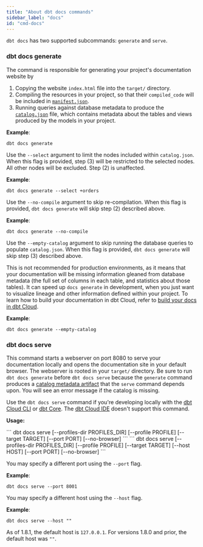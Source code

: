 ```yaml
---
title: "About dbt docs commands"
sidebar_label: "docs"
id: "cmd-docs"
---
```


`dbt docs` has two supported subcommands: `generate` and `serve`.

### dbt docs generate

The command is responsible for generating your project's documentation website by

1. Copying the website `index.html` file into the `target/` directory.
2. Compiling the resources in your project, so that their `compiled_code` will be included in [`manifest.json`](/reference/artifacts/manifest-json).
3. Running queries against database metadata to produce the [`catalog.json`](/reference/artifacts/catalog-json) file, which contains metadata about the tables and <Term id="view">views</Term> produced by the models in your project.

**Example**:

```
dbt docs generate
```

Use the `--select` argument to limit the nodes included within `catalog.json`. When this flag is provided, step (3) will be restricted to the selected nodes. All other nodes will be excluded. Step (2) is unaffected.

**Example**:

```shell
dbt docs generate --select +orders
```

Use the `--no-compile` argument to skip re-compilation. When this flag is provided, `dbt docs generate` will skip step (2) described above.

**Example**:

```
dbt docs generate --no-compile
```

Use the `--empty-catalog` argument to skip running the database queries to populate `catalog.json`. When this flag is provided, `dbt docs generate` will skip step (3) described above.

This is not recommended for production environments, as it means that your documentation will be missing information gleaned from database metadata (the full set of columns in each table, and statistics about those tables). It can speed up `docs generate` in development, when you just want to visualize lineage and other information defined within your project. To learn how to build your documentation in dbt Cloud, refer to [build your docs in dbt Cloud](/docs/collaborate/build-and-view-your-docs).

**Example**:

```
dbt docs generate --empty-catalog
```

### dbt docs serve

This command starts a webserver on port 8080 to serve your documentation locally and opens the documentation site in your default browser. The webserver is rooted in your `target/` directory. Be sure to run `dbt docs generate` before `dbt docs serve` because the `generate` command produces a [catalog metadata artifact](/reference/artifacts/catalog-json) that the `serve` command depends upon. You will see an error message if the catalog is missing.

Use the `dbt docs serve` command if you're developing locally with the [dbt Cloud CLI](/docs/cloud/cloud-cli-installation) or [dbt Core](/docs/core/installation-overview). The [dbt Cloud IDE](/docs/cloud/dbt-cloud-ide/develop-in-the-cloud) doesn't support this command.

**Usage:**

<VersionBlock lastVersion="1.8.1">
```
dbt docs serve [--profiles-dir PROFILES_DIR]
               [--profile PROFILE] [--target TARGET]
               [--port PORT]
               [--no-browser]
```
</VersionBlock>
<VersionBlock firstVersion="1.8.2">
```
dbt docs serve [--profiles-dir PROFILES_DIR]
               [--profile PROFILE] [--target TARGET]
               [--host HOST]
               [--port PORT]
               [--no-browser]
```
</VersionBlock>

You may specify a different port using the `--port` flag.

**Example**:

```
dbt docs serve --port 8001
```

<VersionBlock firstVersion="1.8.2">

You may specify a different host using the `--host` flag.

**Example**:

```shell
dbt docs serve --host ""
```

As of 1.8.1, the default host is `127.0.0.1`. For versions 1.8.0 and prior, the default host was `""`.
</VersionBlock>
